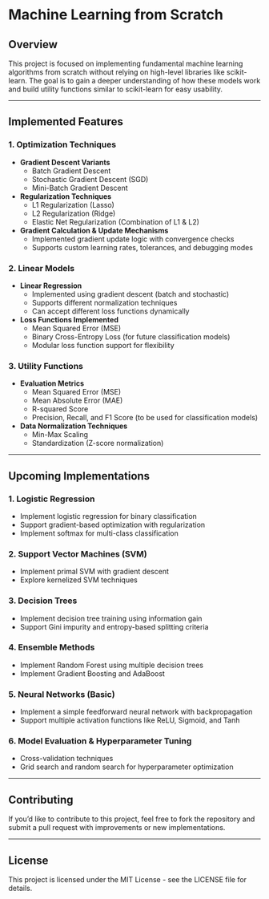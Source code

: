 # Machine Learning from Scratch

## Overview
This project is focused on implementing fundamental machine learning algorithms from scratch without relying on high-level libraries like scikit-learn. The goal is to gain a deeper understanding of how these models work and build utility functions similar to scikit-learn for easy usability.

---

## Implemented Features
### 1. Optimization Techniques
- **Gradient Descent Variants**
  - Batch Gradient Descent
  - Stochastic Gradient Descent (SGD)
  - Mini-Batch Gradient Descent
- **Regularization Techniques**
  - L1 Regularization (Lasso)
  - L2 Regularization (Ridge)
  - Elastic Net Regularization (Combination of L1 & L2)
- **Gradient Calculation & Update Mechanisms**
  - Implemented gradient update logic with convergence checks
  - Supports custom learning rates, tolerances, and debugging modes

### 2. Linear Models
- **Linear Regression**
  - Implemented using gradient descent (batch and stochastic)
  - Supports different normalization techniques
  - Can accept different loss functions dynamically
- **Loss Functions Implemented**
  - Mean Squared Error (MSE)
  - Binary Cross-Entropy Loss (for future classification models)
  - Modular loss function support for flexibility

### 3. Utility Functions
- **Evaluation Metrics**
  - Mean Squared Error (MSE)
  - Mean Absolute Error (MAE)
  - R-squared Score
  - Precision, Recall, and F1 Score (to be used for classification models)
- **Data Normalization Techniques**
  - Min-Max Scaling
  - Standardization (Z-score normalization)

---

## Upcoming Implementations
### 1. Logistic Regression
- Implement logistic regression for binary classification
- Support gradient-based optimization with regularization
- Implement softmax for multi-class classification

### 2. Support Vector Machines (SVM)
- Implement primal SVM with gradient descent
- Explore kernelized SVM techniques

### 3. Decision Trees
- Implement decision tree training using information gain
- Support Gini impurity and entropy-based splitting criteria

### 4. Ensemble Methods
- Implement Random Forest using multiple decision trees
- Implement Gradient Boosting and AdaBoost

### 5. Neural Networks (Basic)
- Implement a simple feedforward neural network with backpropagation
- Support multiple activation functions like ReLU, Sigmoid, and Tanh

### 6. Model Evaluation & Hyperparameter Tuning
- Cross-validation techniques
- Grid search and random search for hyperparameter optimization

---

## Contributing
If you’d like to contribute to this project, feel free to fork the repository and submit a pull request with improvements or new implementations.

---

## License
This project is licensed under the MIT License - see the LICENSE file for details.


